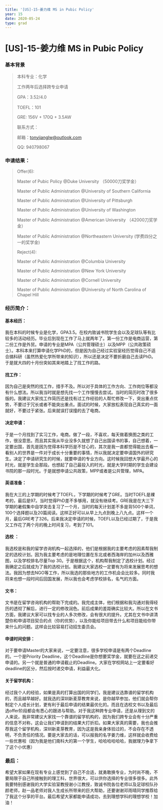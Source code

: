 ```yaml
---
title: '[US]-15-姜力维 MS in Pubic Policy'
year: 15
date: 2020-05-24
type: grad
---
```


# [US]-15-姜力维 MS in Pubic Policy

### 基本背景

> 本科专业：化学
>
> 工作两年后选择跨专业申请
>
> GPA：3.52/4.0
>
> TOEFL：101
>
> GRE: 156V + 170Q + 3.5AW
>
> 联系方式：
>
> 邮箱：[tonyjianglw@outlook.com](mailto:tonyjianglw@outlook.com)
>
> QQ: 940798067



### 申请结果：

> Offer(6):
>
> Master of Pubic Policy @Duke University （50000刀奖学金）
>
> Master of Public Administration @University of Southern California
>
> Master of Public Administration @University of Pittsburgh
>
> Master of Public Administration @University of Washington
>
> Master of Public Administration @American University （42000刀奖学金）
>
> Master of Public Administration @Northeastern University (学费四分之一的奖学金)
>
> Reject(4):
>
> Master of Public Administration @Columbia University
>
> Master of Public Administration @New York University
>
> Master of Public Administration @Cornell University
>
> Master of Public Administration @University of North Carolina of Chapel Hill

 

### 经历简介：

#### 基本经历：

我在本科的时候专业是化学，GPA3.5。在校内致诚书院学生会以及足球队等有比较多的活动经历。毕业后到现在工作了马上就两年了。第一份工作是电商运营，第二份工作是外贸。申请的专业是MPA（公共管理硕士）以及MPP（公共政策硕士）。本科本来打算申请化学PhD的，但是因为自己经过实验室经历觉得自己不适合搞科研（虽然热爱化学所带来的知识），所以还是决定不要折磨自己去读PhD。于是就大四的十月份突如其来地踏上了找工作的路。

 

#### 找工作：

因为自己是突然的找工作，措手不及。所以对于具体的工作方向、工作岗位等都没有什么想法。所以我当时就是想先找一个工作慢慢去尝试。当时的简历时改了很多版的。我建议大家找工作简历还是找有过工作经验的人帮忙修改一下，突出重点优势，不要过于冗长或者不能突出重点。面试的时候，大家放松表现自己真实的一面就好，不要过于紧张。后来就误打误撞的去了电商。

 

#### 决定申请：

于是一个月找到了实习工作，电商。做了一段，不喜欢，每天做着换图之类的工作，很没意思。而且其实我从毕业没多久就想了自己出国读书的事，自己想着，一定要出国，首先是因为觉得本科学历是不甘心的，其次是我一直都觉得能出去看一看别人的世界是一件对于成长十分重要的事情，所以我就决定要申请国外的研究生。决定了申请研究生的时候，就要申请的专业方向。这时候我回想大学最开心的时光，就是学生会那段。也想起了自己最投入的时光，就是大学时期的学生会建设书院的那一段时光。于是就想申请公共政策，MPP或者是公共管理，MPA。

 

#### 英语准备：

我在大三的上学期的时候考了TOEFL，下学期的时候考了GRE。当时TOEFL是裸考的，最后是97。当时觉得PhD差不多够用，就没有继续考。GRE我是在大三下学期的暑假集中自学突击复习了一个月，当时的每天计划差不多是背500个单词，100个选择题以及20篇阅读。这样正好可以从早上九点到晚上八九点。这样一个月，最后GRE考了326。后来我决定申请的时候，TOEFL以及已经过期了，于是我又工作花了两个月的晚上时间复习，考到了101。

 

#### 选校 ：

我选校是和我的留学咨询机构一起选择的，他们是根据我的主要考虑的因素帮我制定的选校计划。因为我主要考虑的是地理位置在东北或者西海岸的加州以及西雅图，以及学校排名尽量Top 30。于是根据这个，机构帮我制定了选校计划。经过我确定之后就成为了我的选校计划。我建议大家选校一定要有为将来发展思考的想法。我因为想去NGO等工作，所以我选的那些地方的工作机会会比较多。同时我将来也想一段时间后回国发展，所以我也会考虑学校排名，名气的方面。

 

#### 文书：

文书是在留学咨询机构的帮助下完成的。我完成主体，他们根据和我沟通对我得经历的透彻了解后，进行一定的修改润色。前后成果的差距确实比较大。所以在文书方面，我建议大家可以找专业的人多次修改，会有很大的提升。尤其在文书中讲清楚你和申请项目契合的点（你的优势），以及你能给项目带去什么和项目能给你带来什么的问题。这样会比较容易打动招生委员会。

 

#### 申请时间安排：

对于要申请Master的大家来说，一定要注意，很多学校申请是有两个Deadline的。一个是Priority Deadline，这个Deadline是你想要奖学金，就要在这之前递交申请的。另一个就是普通的申请截止的Deadline。大家在学校网站上一定要看好deadline的区分，然后按时递交申请，利益最大化。

 

#### 关于留学机构：

经过我个人的经验，如果是真的打算出国的同学们，我是建议选靠谱的留学机构的，而且越早越好。就我选的深圳新麦芽教育来说，是你越早参加，他们就会帮你制定个人成长计划，更有利于最后申请的结果最优化的。而且在选校文书以及最后选offer阶段都会有悉心的跟进与帮助。对于我这种跨专业申请，还是从理到文的人来说，我非常建议大家找一个靠谱的留学机构的，因为我们跨专业会有十分严重的信息不对称，这会让我们申请到的结果大打折扣。如果大家真的需要，我也会推荐我这个留学机构，深圳新麦芽教育，因为这是我亲身体验过的，不会存在不透明，不负责任的情况。要是大家去的话，可以报我的名字姜力维，这样就会收费给一些优惠啦（因为我是他们南科大的第一个学生，哈哈哈哈哈哈，我据理力争拿下了这个小优惠）

### 最后：

   希望大家如果在现有专业上感觉到了自己不合适，就勇敢换专业，为时尚不晚，不要局限于自己所接触到的理工科，世界很大，可以供你选择的专业很多很多。此外我要特别感谢我的大学实验室教授谢小江教授，致诚书院各位老师以及足球校队孙颜老师，赵一品老师对我人生成长所带来的巨大帮助，还要谢谢邓雨晴同学推荐给了我这个分享的平台。最后希望大家都能申请成功，去到理想学科的理想学校！加油！